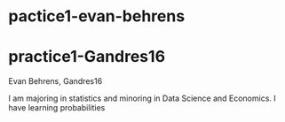 # pactice1-evan-behrens
# practice1-Gandres16

Evan Behrens, Gandres16

I am majoring in statistics and minoring in Data Science and Economics.
I have learning probabilities
